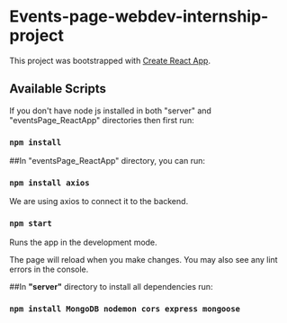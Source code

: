 # Events-page-webdev-internship-project

This project was bootstrapped with [Create React App](https://github.com/facebook/create-react-app).

## Available Scripts

If you don't have node js installed in both "server" and "eventsPage_ReactApp" directories then first run:

### `npm install`

##In "eventsPage_ReactApp" directory, you can run:

### `npm install axios`
We are using axios to connect it to the backend.
### `npm start`

Runs the app in the development mode.

The page will reload when you make changes.
You may also see any lint errors in the console.

##In <b>"server"</b> directory to install all dependencies run:

### `npm install MongoDB nodemon cors express mongoose`
